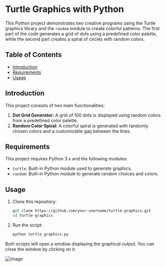 # Turtle Graphics with Python

This Python project demonstrates two creative programs using the Turtle graphics library and the `random` module to create colorful patterns. The first part of the code generates a grid of dots using a predefined color palette, while the second part creates a spiral of circles with random colors.

## Table of Contents

- [Introduction](#introduction)
- [Requirements](#requirements)
- [Usage](#usage)


## Introduction

This project consists of two main functionalities:

1. **Dot Grid Generator:** A grid of 100 dots is displayed using random colors from a predefined color palette.
2. **Random Color Spiral:** A colorful spiral is generated with randomly chosen colors and a customizable gap between the lines.

## Requirements

This project requires Python 3.x and the following modules:

- `turtle`: Built-in Python module used to generate graphics.
- `random`: Built-in Python module to generate random choices and colors.

## Usage

1. Clone this repository:
    ```bash
    git clone https://github.com/your-username/turtle-graphics.git
    cd turtle-graphics
    ```

2. Run the script:
    ```bash
    python turtle_graphics.py
    ```

Both scripts will open a window displaying the graphical output. You can close the window by clicking on it.


![image](https://github.com/user-attachments/assets/c4f44d1c-916a-4228-af8d-139212d562cf)



